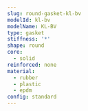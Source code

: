 ```yaml
---
slug: round-gasket-kl-bv
modelId: kl-bv
modelName: KL-BV
type: gasket
stiffness: '*'
shape: round
core:
  - solid
reinforced: none
material:
  - rubber
  - plastic
  - epdm
config: standard
---
```

